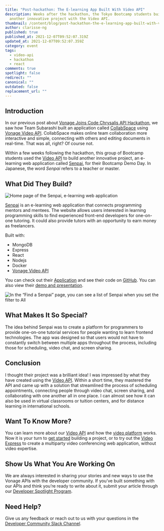 ```yaml
---
title: "Post-hackathon: The E-learning App Built With Video API"
description: Weeks after the hackathon, the Tokyo Bootcamp students built
  another innovative project with the Video API.
thumbnail: /content/blog/post-hackathon-the-e-learning-app-built-with-video-api/hackathon_e-learning-app.png
author: clarisse-ng
published: true
published_at: 2021-12-07T09:52:07.319Z
updated_at: 2021-12-07T09:52:07.359Z
category: event
tags:
  - video-api
  - hackathon
  - react
comments: true
spotlight: false
redirect: ""
canonical: ""
outdated: false
replacement_url: ""
---
```

## Introduction

In our previous post about [Vonage Joins Code Chrysalis API Hackathon](https://learn.vonage.com/blog/2021/09/30/vonage-joins-code-chrysalis-api-night-hackathon/), we saw how Team Subarashi built an application called [CollabSpace](https://vonage-hackathon.herokuapp.com/) using [Vonage Video API](https://www.vonage.com/communications-apis/video/). CollabSpace makes online team collaboration more interactive and simple, connecting with others and editing documents in real-time. That was all, right? Of course not. 

Within a few weeks following the hackathon, this group of Bootcamp students used the [Video API](https://www.vonage.com/communications-apis/video/) to build another innovative project, an e-learning web application called [Senpai](https://senpai-container-flsg4ziguq-uc.a.run.app/#/), for their Bootcamp Demo Day. In Japanese, the word _Senpai_ refers to a teacher or master.

## What Did They Build?

![Home page of the Senpai, e-learning web application ](/content/blog/post-hackathon-the-e-learning-app-built-with-video-api/senpai.png "Home page of the Senpai, e-learning web application")

[Senpai](https://senpai-container-flsg4ziguq-uc.a.run.app/#/) is an e-learning web application that connects programming mentors and mentees. The website allows users interested in learning programming skills to find experienced front-end developers for one-on-one tutoring. It could also provide tutors with an opportunity to earn money as freelancers.

Built with:

* MongoDB
* Express
* React
* Nodejs
* Docker
* [Vonage Video API](https://tokbox.com/developer/)

You can check out their [Application](https://senpai-container-flsg4ziguq-uc.a.run.app/#/) and see their code on [GitHub](https://github.com/Team-Subarashi/senpai). You can also view their [demo and presentation](https://www.youtube.com/watch?v=O5HU8BrGvJQ).

![In the “Find a Senpai” page, you can see a list of Senpai when you set the filter to All](/content/blog/post-hackathon-the-e-learning-app-built-with-video-api/find-a-senpai.png "In the “Find a Senpai” page, you can see a list of Senpai when you set the filter to All")

## What Makes It So Special?

The idea behind Senpai was to create a platform for programmers to provide one-on-one tutorial services for people wanting to learn frontend technologies. The app was designed so that users would not have to constantly switch between multiple apps throughout the process, including those for scheduling, video chat, and screen sharing.

## Conclusion

I thought their project was a brilliant idea! I was impressed by what they have created using the [Video API](https://tokbox.com/developer/). Within a short time, they mastered the API and came up with a solution that streamlined the process of scheduling appointments, connecting people through video chat, screen sharing, and collaborating with one another all in one place. I can almost see how it can also be used in virtual classrooms or tuition centers, and for distance learning in international schools.

## Want To Know More?

You can learn more about our [Video API](https://www.vonage.com/communications-apis/video/) and how the [video platform](https://tokbox.com/developer/guides/basics/) works. Now it is your turn to [get started](https://tokbox.com/developer/) building a project, or to try out the [Video Express](https://tokbox.com/developer/video-express/) to create a multiparty video conferencing web application, without video expertise.

## Show Us What You Are Working On

We are always interested in sharing your stories and new ways to use the Vonage APIs with the developer community. If you’ve built something with our APIs and think you’re ready to write about it, submit your article through our [Developer Spotlight Program](https://learn.vonage.com/spotlight/).

## Need Help?

Give us any feedback or reach out to us with your questions in the [Developer Community Slack Channel](https://developer.vonage.com/community/slack).